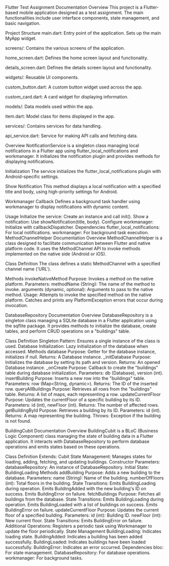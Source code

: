 Flutter Test Assignment Documentation
Overview
This project is a Flutter-based mobile application designed as a test assignment. The main functionalities include user interface components, state management, and basic navigation.

Project Structure
main.dart: Entry point of the application. Sets up the main MyApp widget.

screens/: Contains the various screens of the application.

home_screen.dart: Defines the home screen layout and functionality.

details_screen.dart: Defines the details screen layout and functionality.

widgets/: Reusable UI components.

custom_button.dart: A custom button widget used across the app.

custom_card.dart: A card widget for displaying information.

models/: Data models used within the app.

item.dart: Model class for items displayed in the app.

services/: Contains services for data handling.

api_service.dart: Service for making API calls and fetching data.

Overview
NotificationService is a singleton class managing local notifications in a Flutter app using flutter_local_notifications and workmanager. It initializes the notification plugin and provides methods for displaying notifications.

Initialization
The service initializes the flutter_local_notifications plugin with Android-specific settings.

Show Notification
This method displays a local notification with a specified title and body, using high-priority settings for Android.

Workmanager Callback
Defines a background task handler using workmanager to display notifications with dynamic content.

Usage
Initialize the service:
Create an instance and call init().
Show a notification:
Use showNotification(title, body).
Configure workmanager:
Initialize with callbackDispatcher.
Dependencies
flutter_local_notifications: For local notifications.
workmanager: For background task execution.
MethodChannelHelper Documentation
Overview
MethodChannelHelper is a class designed to facilitate communication between Flutter and native platform code. It uses the MethodChannel API to invoke methods implemented on the native side (Android or iOS).

Class Definition
The class defines a static MethodChannel with a specified channel name ('URL').

Methods
invokeNativeMethod
Purpose: Invokes a method on the native platform.
Parameters:
methodName (String): The name of the method to invoke.
arguments (dynamic, optional): Arguments to pass to the native method.
Usage:
Attempts to invoke the specified method on the native platform.
Catches and prints any PlatformException errors that occur during invocation.

DatabaseRepository Documentation
Overview
DatabaseRepository is a singleton class managing a SQLite database in a Flutter application using the sqflite package. It provides methods to initialize the database, create tables, and perform CRUD operations on a "buildings" table.

Class Definition
Singleton Pattern: Ensures a single instance of the class is used.
Database Initialization: Lazy initialization of the database when accessed.
Methods
database
Purpose: Getter for the database instance, initializes if null.
Returns: A Database instance.
_initDatabase
Purpose: Initializes the database by setting its path and version.
Returns: An opened Database instance.
_onCreate
Purpose: Callback to create the "buildings" table during database initialization.
Parameters: db (Database), version (int).
insertBuilding
Purpose: Inserts a new row into the "buildings" table.
Parameters: row (Map<String, dynamic>).
Returns: The ID of the inserted row.
queryAllBuildings
Purpose: Retrieves all rows from the "buildings" table.
Returns: A list of maps, each representing a row.
updateCurrentFloor
Purpose: Updates the currentFloor of a specific building by its ID.
Parameters: id (int), newFloor (int).
Returns: The number of affected rows.
getBuildingById
Purpose: Retrieves a building by its ID.
Parameters: id (int).
Returns: A map representing the building.
Throws: Exception if the building is not found.

BuildingCubit Documentation
Overview
BuildingCubit is a BLoC (Business Logic Component) class managing the state of building data in a Flutter application. It interacts with DatabaseRepository to perform database operations and emits states based on these operations.

Class Definition
Extends: Cubit<BuildingState>
State Management: Manages states for loading, adding, fetching, and updating buildings.
Constructor
Parameters:
databaseRepository: An instance of DatabaseRepository.
Initial State: BuildingLoading
Methods
addBuilding
Purpose: Adds a new building to the database.
Parameters:
name (String): Name of the building.
numberOfFloors (int): Total floors in the building.
State Transitions:
Emits BuildingLoading during operation.
Emits BuildingAdded with the new building's ID on success.
Emits BuildingError on failure.
fetchBuildings
Purpose: Fetches all buildings from the database.
State Transitions:
Emits BuildingLoading during operation.
Emits BuildingLoaded with a list of buildings on success.
Emits BuildingError on failure.
updateCurrentFloor
Purpose: Updates the current floor of a specified building.
Parameters:
id (int): Building ID.
newFloor (int): New current floor.
State Transitions:
Emits BuildingError on failure.
Additional Operations:
Registers a periodic task using Workmanager to update the floor periodically.
State Management
BuildingLoading: Indicates loading state.
BuildingAdded: Indicates a building has been added successfully.
BuildingLoaded: Indicates buildings have been loaded successfully.
BuildingError: Indicates an error occurred.
Dependencies
bloc: For state management.
DatabaseRepository: For database operations.
workmanager: For background tasks.

